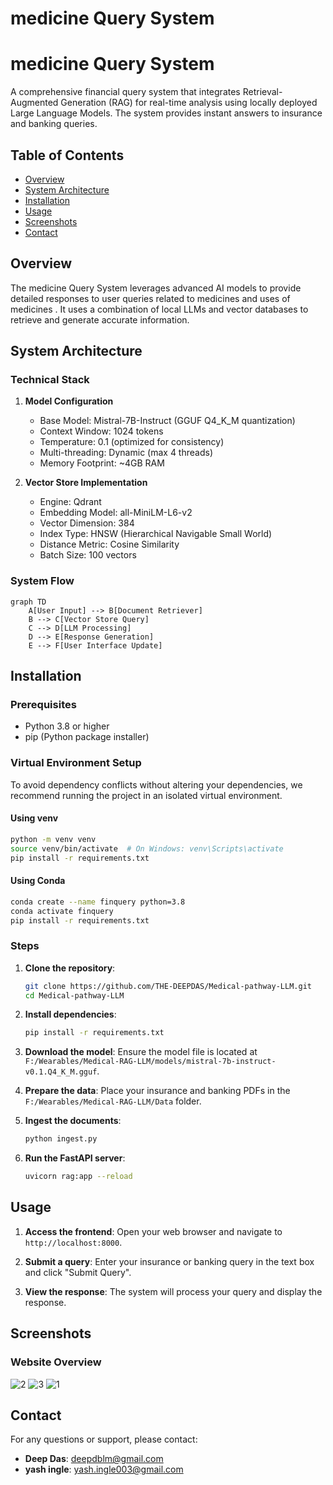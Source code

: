 # medicine Query System
# medicine Query System

A comprehensive financial query system that integrates Retrieval-Augmented Generation (RAG) for real-time analysis using locally deployed Large Language Models. The system provides instant answers to insurance and banking queries.

## Table of Contents

- [Overview](#overview)
- [System Architecture](#system-architecture)
- [Installation](#installation)
- [Usage](#usage)
- [Screenshots](#screenshots)
- [Contact](#contact)

## Overview

The medicine Query System leverages advanced AI models to provide detailed responses to user queries related to medicines and uses of medicines . It uses a combination of local LLMs and vector databases to retrieve and generate accurate information.

## System Architecture

### Technical Stack

1. **Model Configuration**

   - Base Model: Mistral-7B-Instruct (GGUF Q4_K_M quantization)
   - Context Window: 1024 tokens
   - Temperature: 0.1 (optimized for consistency)
   - Multi-threading: Dynamic (max 4 threads)
   - Memory Footprint: ~4GB RAM

2. **Vector Store Implementation**
   - Engine: Qdrant
   - Embedding Model: all-MiniLM-L6-v2
   - Vector Dimension: 384
   - Index Type: HNSW (Hierarchical Navigable Small World)
   - Distance Metric: Cosine Similarity
   - Batch Size: 100 vectors

### System Flow

```mermaid
graph TD
    A[User Input] --> B[Document Retriever]
    B --> C[Vector Store Query]
    C --> D[LLM Processing]
    D --> E[Response Generation]
    E --> F[User Interface Update]
```

## Installation

### Prerequisites

- Python 3.8 or higher
- pip (Python package installer)

### Virtual Environment Setup

To avoid dependency conflicts without altering your dependencies, we recommend running the project in an isolated virtual environment.

#### Using venv
```bash
python -m venv venv
source venv/bin/activate  # On Windows: venv\Scripts\activate
pip install -r requirements.txt
```

#### Using Conda
```bash
conda create --name finquery python=3.8
conda activate finquery
pip install -r requirements.txt
```

### Steps

1. **Clone the repository**:

   ```bash
   git clone https://github.com/THE-DEEPDAS/Medical-pathway-LLM.git
   cd Medical-pathway-LLM
   ```

2. **Install dependencies**:

   ```bash
   pip install -r requirements.txt
   ```

3. **Download the model**:
   Ensure the model file is located at `F:/Wearables/Medical-RAG-LLM/models/mistral-7b-instruct-v0.1.Q4_K_M.gguf`.

4. **Prepare the data**:
   Place your insurance and banking PDFs in the `F:/Wearables/Medical-RAG-LLM/Data` folder.

5. **Ingest the documents**:

   ```bash
   python ingest.py
   ```

6. **Run the FastAPI server**:
   ```bash
   uvicorn rag:app --reload
   ```

## Usage

1. **Access the frontend**:
   Open your web browser and navigate to `http://localhost:8000`.

2. **Submit a query**:
   Enter your insurance or banking query in the text box and click "Submit Query".

3. **View the response**:
   The system will process your query and display the response.

## Screenshots

### Website Overview

![2](<images/image%20(1).png>)
![3](<images/image%20(2).png>)
![1](images/image.png)

## Contact

For any questions or support, please contact:


- **Deep Das**: deepdblm@gmail.com
- **yash ingle**: yash.ingle003@gmail.com
